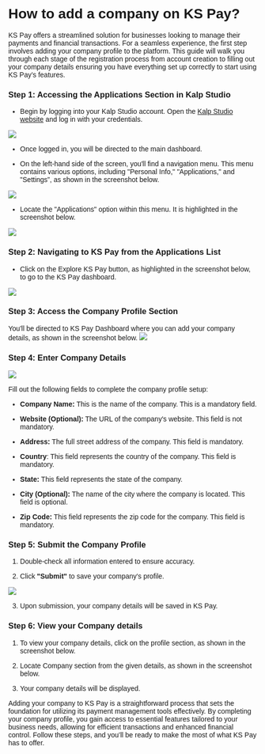 <style>  body { font-family: "Source Sans 3", sans-serif!important; }</style>
<link href="https://fonts.googleapis.com/css2?family=Source+Sans+3:ital,wght@0,200..900;1,200..900&display=swap" rel="stylesheet">    
<link rel="stylesheet" href="https://fonts.googleapis.com/icon?family=Material+Icons">

# **How to add a company on KS Pay**?

KS Pay offers a streamlined solution for businesses looking to manage their payments and financial transactions. For a seamless experience, the first step involves adding your company profile to the platform. This guide will walk you through each stage of the registration process from account creation to filling out your company details ensuring you have everything set up correctly to start using KS Pay’s features.

### **Step 1: Accessing the Applications Section in Kalp Studio**

-   Begin by logging into your Kalp Studio account. Open the [Kalp Studio website](https://accounts.kalp.studio/login?redirect_url=https://console.kalp.studio "https://accounts.kalp.studio/login?redirect_url=https://console.kalp.studio") and log in with your credentials.
    

![](https://docs-images-kalp-studio.s3.ap-south-1.amazonaws.com/Audit+2/configwebhook/wh1.png)

-   Once logged in, you will be directed to the main dashboard.
    
-   On the left-hand side of the screen, you'll find a navigation menu. This menu contains various options, including "Personal Info," "Applications," and "Settings”, as shown in the screenshot below.
    

![](https://docs-images-kalp-studio.s3.ap-south-1.amazonaws.com/Audit+2/configwebhook/wh2.png)

-   Locate the "Applications" option within this menu. It is highlighted in the screenshot below.
    

![](https://docs-images-kalp-studio.s3.ap-south-1.amazonaws.com/Audit+2/configwebhook/wh3.png)

### **Step 2: Navigating to KS Pay from the Applications List**

-   Click on the Explore KS Pay button, as highlighted in the screenshot below, to go to the KS Pay dashboard.
    

![](https://docs-images-kalp-studio.s3.ap-south-1.amazonaws.com/Audit+2/configwebhook/wh4.png)

### **Step 3: Access the Company Profile Section**

You'll be directed to KS Pay Dashboard where you can add your company details, as shown in the screenshot below. 
![](https://docs-images-kalp-studio.s3.ap-south-1.amazonaws.com/Audit+3/addcompcomp.jpg)
    
    

### **Step 4: Enter Company Details**

![](https://docs-images-kalp-studio.s3.ap-south-1.amazonaws.com/Audit+3/addcompdetail.jpg)

Fill out the following fields to complete the company profile setup:

-   **Company Name:** This is the name of the company. This is a mandatory field.
    
-   **Website (Optional):** The URL of the company's website. This field is not mandatory.
    
-   **Address:** The full street address of the company. This field is mandatory.
    
-   **Country**: This field represents the country of the company. This field is mandatory.
    
-   **State:** This field represents the state of the company.
    
-   **City (Optional):** The name of the city where the company is located. This field is optional.
    
-   **Zip Code:** This field represents the zip code for the company. This field is mandatory.


### **Step 5: Submit the Company Profile**

1.  Double-check all information entered to ensure accuracy.
    
2.  Click **"Submit"** to save your company's profile.

![](https://docs-images-kalp-studio.s3.ap-south-1.amazonaws.com/Audit+3/addcompsubmit.jpg)
    
3.  Upon submission, your company details will be saved in KS Pay.

### **Step 6: View your Company details**

1. To view your company details, click on the profile section, as shown in the screenshot below.


2. Locate Company section from the given details, as shown in the screenshot below.

3. Your company details will be displayed.
    

Adding your company to KS Pay is a straightforward process that sets the foundation for utilizing its payment management tools effectively. By completing your company profile, you gain access to essential features tailored to your business needs, allowing for efficient transactions and enhanced financial control. Follow these steps, and you’ll be ready to make the most of what KS Pay has to offer.
